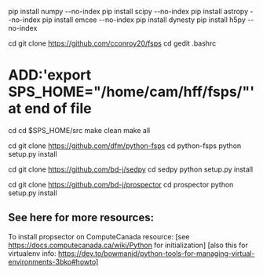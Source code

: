 
pip install numpy --no-index
pip install scipy --no-index
pip install astropy --no-index
pip install emcee --no-index
pip install dynesty
pip install h5py --no-index

cd
git clone https://github.com/cconroy20/fsps
cd
gedit .bashrc
# ADD:'export SPS_HOME="/home/cam/hff/fsps/"' at end of file
cd
cd $SPS_HOME/src
make clean
make all

cd
git clone https://github.com/dfm/python-fsps
cd python-fsps
python setup.py install

cd
git clone https://github.com/bd-j/sedpy
cd sedpy
python setup.py install

cd
git clone https://github.com/bd-j/prospector
cd prospector
python setup.py install

## See here for more resources: ##
To install propsector on ComputeCanada resource:
[see https://docs.computecanada.ca/wiki/Python for initialization]
[also this for virtualenv info: https://dev.to/bowmanjd/python-tools-for-managing-virtual-environments-3bko#howto]
